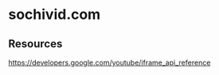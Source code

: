 sochivid.com
============

Resources
---------

https://developers.google.com/youtube/iframe_api_reference